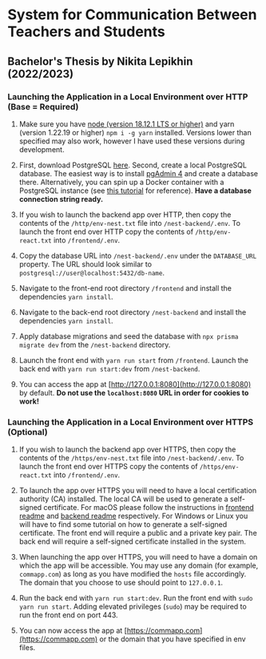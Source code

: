 # System for Communication Between Teachers and Students

## Bachelor's Thesis by Nikita Lepikhin (2022/2023)

### Launching the Application in a Local Environment over HTTP (Base = Required)

1. Make sure you have [node (version 18.12.1 LTS or higher)](https://nodejs.org/en/) and yarn (version 1.22.19 or higher) `npm i -g yarn` installed. Versions lower than specified may also work, however I have used these versions during development.

2. First, download PostgreSQL [here](https://www.postgresql.org/download/). Second, create a local PostgreSQL database. The easiest way is to install [pgAdmin 4](https://www.pgadmin.org/download/) and create a database there. Alternatively, you can spin up a Docker container with a PostgreSQL instance (see [this tutorial](https://hevodata.com/learn/docker-postgresql/#3steps) for reference). **Have a database connection string ready.**

3. If you wish to launch the backend app over HTTP, then copy the contents of the `/http/env-nest.txt` file into `/nest-backend/.env`. To launch the front end over HTTP copy the contents of `/http/env-react.txt` into `/frontend/.env`.

4. Copy the database URL into `/nest-backend/.env` under the `DATABASE_URL` property. The URL should look similar to `postgresql://user@localhost:5432/db-name`.

5. Navigate to the front-end root directory `/frontend` and install the dependencies `yarn install`.

6. Navigate to the back-end root directory `/nest-backend` and install the dependencies `yarn install`.

7. Apply database migrations and seed the database with `npx prisma migrate dev` from the `/nest-backend` directory.

8. Launch the front end with `yarn run start` from `/frontend`. Launch the back end with `yarn run start:dev` from `/nest-backend`.

9. You can access the app at [http://127.0.0.1:8080](http://127.0.0.1:8080) by default. **Do not use the `localhost:8080` URL in order for cookies to work!**

### Launching the Application in a Local Environment over HTTPS (Optional)

1. If you wish to launch the backend app over HTTPS, then copy the contents of the `/https/env-nest.txt` file into `/nest-backend/.env`. To launch the front end over HTTPS copy the contents of `/https/env-react.txt` into `/frontend/.env`.

2. To launch the app over HTTPS you will need to have a local certification authority (CA) installed. The local CA will be used to generate a self-signed certificate. For macOS please follow the instructions in [frontend readme](/frontend/readme.md) and [backend readme](/nest-backend/README.md) respectively. For Windows or Linux you will have to find some tutorial on how to generate a self-signed certificate. The front end will require a public and a private key pair. The back end will require a self-signed certificate installed in the system.

3. When launching the app over HTTPS, you will need to have a domain on which the app will be accessible. You may use any domain (for example, `commapp.com`) as long as you have modified the `hosts` file accordingly. The domain that you choose to use should point to `127.0.0.1`.

4. Run the back end with `yarn run start:dev`. Run the front end with `sudo yarn run start`. Adding elevated privileges (`sudo`) may be required to run the front end on port 443.

5. You can now access the app at [https://commapp.com](https://commapp.com) or the domain that you have specified in env files.
